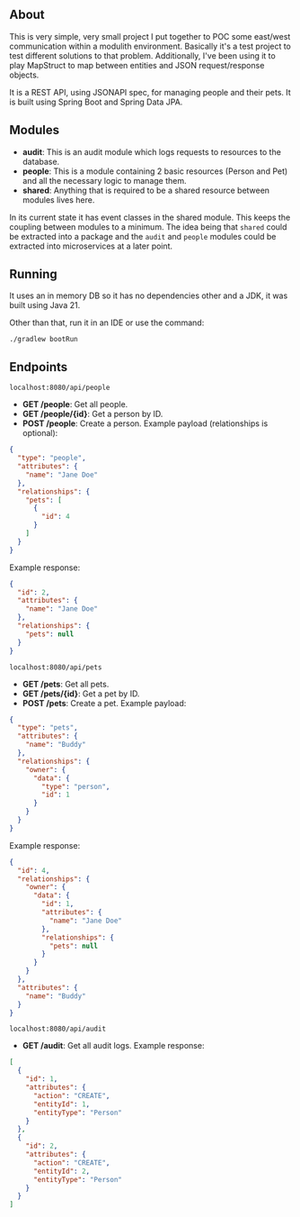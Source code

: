 ## About
This is very simple, very small project I put together to POC some east/west communication within a modulith environment. 
Basically it's a test project to test different solutions to that problem.
Additionally, I've been using it to play MapStruct to map between entities and JSON request/response objects.

It is a REST API, using JSONAPI spec, for managing people and their pets. It is built using Spring Boot and Spring Data JPA.

## Modules
- **audit**: This is an audit module which logs requests to resources to the database.
- **people**: This is a module containing 2 basic resources (Person and Pet) and all the necessary logic to manage them.
- **shared**: Anything that is required to be a shared resource between modules lives here.

In its current state it has event classes in the shared module. This keeps the coupling between modules to a minimum.
The idea being that `shared` could be extracted into a package and the `audit` and `people` modules could be extracted into microservices at a later point.

## Running
It uses an in memory DB so it has no dependencies other and a JDK, it was built using Java 21.

Other than that, run it in an IDE or use the command:
```shell
./gradlew bootRun
```

## Endpoints
`localhost:8080/api/people`
- **GET /people**: Get all people.
- **GET /people/{id}**: Get a person by ID.
- **POST /people**: Create a person.
Example payload (relationships is optional):
```json
{
  "type": "people",
  "attributes": {
    "name": "Jane Doe"
  },
  "relationships": {
    "pets": [
      {
        "id": 4
      }
    ]
  }
}
```
Example response:
```json
{
  "id": 2,
  "attributes": {
    "name": "Jane Doe"
  },
  "relationships": {
    "pets": null
  }
}
```
`localhost:8080/api/pets`
- **GET /pets**: Get all pets.
- **GET /pets/{id}**: Get a pet by ID.
- **POST /pets**: Create a pet.
Example payload:
```json
{
  "type": "pets",
  "attributes": {
    "name": "Buddy"
  },
  "relationships": {
    "owner": {
      "data": {
        "type": "person",
        "id": 1
      }
    }
  }
}
```
Example response:
```json
{
  "id": 4,
  "relationships": {
    "owner": {
      "data": {
        "id": 1,
        "attributes": {
          "name": "Jane Doe"
        },
        "relationships": {
          "pets": null
        }
      }
    }
  },
  "attributes": {
    "name": "Buddy"
  }
}
```
`localhost:8080/api/audit`
- **GET /audit**: Get all audit logs.
Example response:
```json
[
  {
    "id": 1,
    "attributes": {
      "action": "CREATE",
      "entityId": 1,
      "entityType": "Person"
    }
  },
  {
    "id": 2,
    "attributes": {
      "action": "CREATE",
      "entityId": 2,
      "entityType": "Person"
    }
  }
]
```